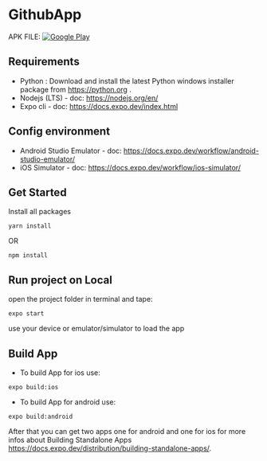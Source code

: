 # GithubApp

APK FILE:
[![Google Play](https://www.freepnglogos.com/uploads/google-play-png-logo/new-get-it-on-google-play-png-logo-20.png)](https://exp-shell-app-assets.s3.us-west-1.amazonaws.com/android/%40elhoussineaitezouine/GithubApp-6f8bde7072094d15b3f23ac5ca1508e9-signed.apk)

## Requirements

* Python : Download and install the latest Python windows installer package from https://python.org .
* Nodejs (LTS) - doc: https://nodejs.org/en/
* Expo cli - doc: https://docs.expo.dev/index.html

## Config environment

* Android Studio Emulator - doc: https://docs.expo.dev/workflow/android-studio-emulator/
* iOS Simulator - doc: https://docs.expo.dev/workflow/ios-simulator/

## Get Started

Install all packages

```
yarn install
```
OR
```
npm install
```

## Run project on Local

open the project folder in terminal and tape:

```
expo start
```

use your device or emulator/simulator to load the app

## Build App

* To build App for ios use:

```
expo build:ios
```

* To build App for android use: 

```
expo build:android
```

After that you can get two apps one for android and one for ios for more infos about Building Standalone Apps https://docs.expo.dev/distribution/building-standalone-apps/.